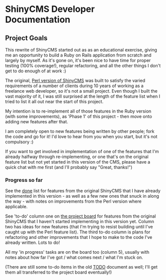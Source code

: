# ShinyCMS Developer Documentation

## Project Goals

This rewrite of ShinyCMS started out as as an educational exercise, giving me an opportunity to build a Ruby on Rails application from scratch and largely by myself. As it's gone on, it's been nice to have time for proper testing (100% coverage!), regular refactoring, and all the other things I don't get to do enough of at work :)

The original, [Perl version of ShinyCMS](https://github.com/denny/ShinyCMS) was built to satisfy the varied requirements of a number of clients during 10 years of working as a freelance web developer, so it's not a small project. Even though I built the vast majority of it, I was still surprised at the length of the feature list when I tried to list it all out near the start of this project.

My intention is to re-implement all of those features in the Ruby version (with some improvements), as 'Phase 1' of this project - then move onto adding new features after that.

I am completely open to new features being written by other people; fork the code and go for it! I'd love to hear from you when you start, but it's not compulsory :)

If you want to get involved in implementation of one of the features that I'm already halfway through re-implementing, or one that's on the original feature list but not yet started in this version of the CMS, please have a quick chat with me first (and I'll probably say "Great, thanks!")

### Progress so far

See the [done](done.md) list for features from the original ShinyCMS that I have already implemented in this version - as well as a few new ones that snuck in along the way - with notes on improvements from the Perl version where applicable.

See 'to-do' column one on [the project board](https://github.com/denny/ShinyCMS-ruby/projects/1) for features from the original ShinyCMS that I haven't started implementing in this version yet. Column two has ideas for new features (that I'm trying to resist building until I've caught up with the Perl feature list). The third to-do column is plans for refactoring and other improvements that I hope to make to the code I've already written. Lots to do!

All my 'in progress' tasks are on the board too (column 5), usually with notes about how far I've got / what comes next / what I'm stuck on.

(There are still some to-do items in the old [TODO](TODO.md) document as well; I'll get them all transferred to the project board eventually!)

